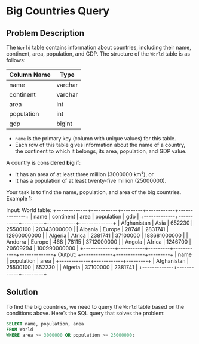 # Big Countries Query

## Problem Description

The `World` table contains information about countries, including their name, continent, area, population, and GDP. The structure of the `World` table is as follows:

| Column Name | Type    |
|-------------|---------|
| name        | varchar |
| continent   | varchar |
| area        | int     |
| population  | int     |
| gdp         | bigint  |

- `name` is the primary key (column with unique values) for this table.
- Each row of this table gives information about the name of a country, the continent to which it belongs, its area, population, and GDP value.

A country is considered **big** if:

- It has an area of at least three million (3000000 km²), or
- It has a population of at least twenty-five million (25000000).

Your task is to find the name, population, and area of the big countries. 
Example 1:

Input: 
World table:
+-------------+-----------+---------+------------+--------------+
| name        | continent | area    | population | gdp          |
+-------------+-----------+---------+------------+--------------+
| Afghanistan | Asia      | 652230  | 25500100   | 20343000000  |
| Albania     | Europe    | 28748   | 2831741    | 12960000000  |
| Algeria     | Africa    | 2381741 | 37100000   | 188681000000 |
| Andorra     | Europe    | 468     | 78115      | 3712000000   |
| Angola      | Africa    | 1246700 | 20609294   | 100990000000 |
+-------------+-----------+---------+------------+--------------+
Output: 
+-------------+------------+---------+
| name        | population | area    |
+-------------+------------+---------+
| Afghanistan | 25500100   | 652230  |
| Algeria     | 37100000   | 2381741 |
+-------------+------------+---------+
## Solution

To find the big countries, we need to query the `World` table based on the conditions above. Here’s the SQL query that solves the problem:

```sql
SELECT name, population, area 
FROM World 
WHERE area >= 3000000 OR population >= 25000000;
